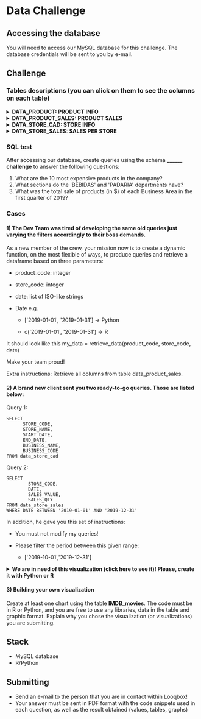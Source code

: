 

# Data Challenge

## Accessing the database
You will need to access our MySQL database for this challenge. The database credentials will be sent to you by e-mail.

## Challenge
### Tables descriptions (you can click on them to see the columns on each table)
 <details>
  <summary><b> DATA_PRODUCT: PRODUCT INFO</b></summary>

| COLUMN NAME  | COLUMN DESCRIPTION                                 |
|--------------|----------------------------------------------------|
| PRODUCT_COD  | PRODUCT CODE                                       |
| PRODUCT_NAME | PRODUCT FULL NAME                                  |
| PRODUCT_VAL  | PRODUCT SALES VALUE                                |
| DEP_NAME     | NAME OF THE DEPARTMENT RESPONSIBLE FOR THE PRODUCT |
| DEP_COD      | CODE OF THE DEPARTMENT RESPONSIBLE FOR THE PRODUCT |
| SECTION_NAME | NAME OF THE SECTION WHERE THE PRODUCT IS           |
| SECTION_COD  | CODE OF THE SECTION WHERE THE PRODUCT IS           |

 </details>
  
 <details>
  <summary><b> DATA_PRODUCT_SALES: PRODUCT SALES</b></summary>

| COLUMN NAME  | COLUMN DESCRIPTION                                 |
|--------------|----------------------------------------------------|
| STORE_CODE   | STORE CODE                                         |
| PRODUCT_CODE | PRODUCT CODE                                       |
| DATE         | SALES DATE                                         |
| SALES_VALUE  | SALES VALUES                                       |
| SALES_QTY    | SALES QUANTITY                                     |

  
 </details>
 <details>
  <summary><b> DATA_STORE_CAD: STORE INFO</b></summary>

| COLUMN NAME  | COLUMN DESCRIPTION                                 |
|--------------|----------------------------------------------------|
| STORE_CODE   | STORE CODE                                         |
| STORE_NAME   | STORE NAME                                         |
| START_DATE   | SHOP OPENING DATE                                  |
| END_DATA     | SHOP CLOSING DATE                                  |
| BUSINESS_NAME| NAMES OF BUSINESS AREA RESPONSIBLE FOR THE SHOP    |
| BUSINESS_CODE| CODE OF BUSINESS AREA RESPONSIBLE FOR THE SHOP     |

 </details>
 <details>
  <summary><b> DATA_STORE_SALES: SALES PER STORE</b></summary>

| COLUMN NAME  | COLUMN DESCRIPTION                                 |
|--------------|----------------------------------------------------|
| STORE_CODE   | STORE CODE                                         |
| DATE         | COMMERCIAL DATE                                    |
| SALES_VALUE  | TOTAL VALUE OF SALES IN THAT DATE                  |
| SALES_QTY    | TOTAL QUANTITY OF SALES IN THAT DATE               |

 </details>

### SQL test
After accessing our database, create queries using the schema **______ challenge** to answer the following questions:

1) What are the 10 most expensive products in the company?
2) What sections do the 'BEBIDAS' and 'PADARIA' departments have?
3) What was the total sale of products (in $) of each Business Area in the first quarter of 2019?

### Cases
#### 1) The Dev Team was tired of developing the same old queries just varying the filters accordingly to their boss demands.
As a new member of the crew, your mission now is to create a dynamic function, on the most flexible of ways, to produce queries and retrieve a dataframe based on three parameters:

- product_code: integer

- store_code: integer

- date: list of ISO-like strings

- Date e.g.
  - ['2019-01-01', '2019-01-31'] → Python

  - c('2019-01-01', '2019-01-31') → R

It should look like this
my_data = retrieve_data(product_code, store_code, date)

Make your team proud!

Extra instructions:
Retrieve all columns from table data_product_sales.

#### 2) A brand new client sent you two ready-to-go queries. Those are listed below:

Query 1:

```
SELECT
      STORE_CODE,
      STORE_NAME,
      START_DATE,
      END_DATE,
      BUSINESS_NAME,
      BUSINESS_CODE
FROM data_store_cad
```
Query 2:

```
SELECT
        STORE_CODE,
        DATE,
        SALES_VALUE,
        SALES_QTY
FROM data_store_sales
WHERE DATE BETWEEN '2019-01-01' AND '2019-12-31'
```
In addition, he gave you this set of instructions:

- You must not modify my queries!

- Please filter the period between this given range: 
  - ['2019-10-01','2019-12-31']


<details>
 <summary><b> We are in need of this visualization (click here to see it)! Please, create it with Python or R</b></summary>
  
| Loja           | Categoria   | TM    | 
|----------------|-------------|-------| 
| Bahia          | Atacado     | 15.39 | 
| Bangkok        | Posto       | 13.67 | 
| Belem          | Proximidade | 15.37 | 
| Berlin         | Proximidade | 15.39 | 
| Buenos Aires   | Atacado     | 15.39 | 
| Chicago        | Varejo      | 15.53 | 
| Dubai          | Atacado     | 15.39 | 
| Hong Kong      | Farma       | 26.35 | 
| London         | Farma       | 28.99 | 
| Madri          | Farma       | 29.03 | 
| Miami          | Posto       | 13.67 | 
| New York       | Proximidade | 15.39 | 
| Paris          | Proximidade | 15.39 | 
| Rio de Janeiro | Farma       | 29.59 | 
| Roma           | Varejo      | 15.39 | 
| Salvador       | Atacado     | 15.39 | 
| Sao Paulo      | Varejo      | 15.39 | 
| Sidney         | Posto       | 13.67 | 
| Tokio          | Varejo      | 15.39 | 
| Vancouver      | Posto       | 13.67 | 
  
</details>

#### 3) Building your own visualization

Create at least one chart using the table **IMDB_movies**. The code must be in R or Python, and you are free to use any libraries, data in the table and graphic format. Explain why you chose the visualization (or visualizations) you are submitting.

## Stack
- MySQL database 
- R/Python

## Submitting
- Send an e-mail to the person that you are in contact within Looqbox!
- Your answer must be sent in PDF format with the code snippets used in each question, as well as the result obtained (values, tables, graphs)
